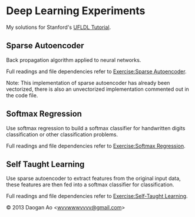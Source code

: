 # Deep Learning Experiments

My solutions for Stanford's [UFLDL Tutorial](http://ufldl.stanford.edu/wiki/index.php/UFLDL_Tutorial).

## Sparse Autoencoder

Back propagation algorithm applied to neural networks.

Full readings and file dependencies refer to [Exercise:Sparse Autoencoder](http://ufldl.stanford.edu/wiki/index.php/Exercise:Sparse_Autoencoder).

Note: This implementation of sparse autoencoder has already been vectorized, there is also an unvectorized implementation commented out in the code file.

## Softmax Regression

Use softmax regression to build a softmax classifier for handwritten digits classification or other classification problems.

Full readings and file dependencies refer to [Exercise:Softmax Regression](http://ufldl.stanford.edu/wiki/index.php/Exercise:Softmax_Regression).

## Self Taught Learning

Use sparse autoencoder to extract features from the original input data, these features are then fed into a softmax classifier for classification.

Full readings and file dependencies refer to [Exercise:Self-Taught Learning](http://ufldl.stanford.edu/wiki/index.php/Exercise:Self-Taught_Learning).


&copy; 2013 Daogan Ao &lt;wvvwwwvvvv@gmail.com&gt;
